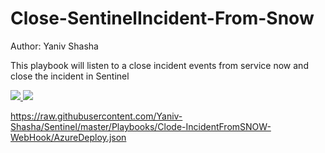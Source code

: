 #  Close-SentinelIncident-From-Snow

Author: Yaniv Shasha

This playbook will listen to a close incident events from service now and close the incident in Sentinel



<a href="https://portal.azure.com/#create/Microsoft.Template/uri/https%3A%2F%2Fraw.githubusercontent.com%2FYaniv-Shasha%2FSentinel%2Fmaster%2FPlaybooks%2FClose-IncidentFromSNOW-WebHook%2Fazuredeploy.json" target="_blank">
    <img src="https://aka.ms/deploytoazurebutton"/>
    
</a>

<a href="https://portal.azure.us/#create/Microsoft.Template/uri/https%3A%2F%2Fraw.githubusercontent.com%2FYaniv-Shasha%2FSentinel%2Fmaster%2FPlaybooks%2FClose-IncidentFromSNOW-WebHook%2Fazuredeploy.json" target="_blank">
    <img src="https://aka.ms/deploytoazurebutton"/>
    
</a>

https://raw.githubusercontent.com/Yaniv-Shasha/Sentinel/master/Playbooks/Clode-IncidentFromSNOW-WebHook/AzureDeploy.json